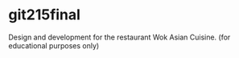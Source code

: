 # git215final
 Design and development for the restaurant Wok Asian Cuisine. (for educational purposes only)
